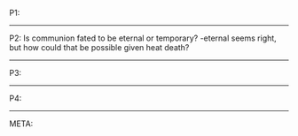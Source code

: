 P1:

-------------------------------------------
P2: 
Is communion fated to be eternal or temporary?
  -eternal seems right, but how could that be possible given heat death?
  
-------------------------------------------
P3: 

-------------------------------------------
P4:

-------------------------------------------
META:
